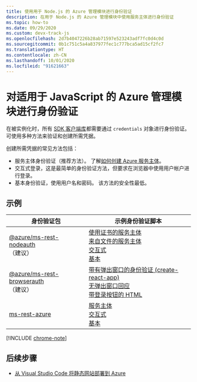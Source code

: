 ```yaml
---
title: 使用用于 Node.js 的 Azure 管理模块进行身份验证
description: 在用于 Node.js 的 Azure 管理模块中使用服务主体进行身份验证
ms.topic: how-to
ms.date: 09/29/2020
ms.custom: devx-track-js
ms.openlocfilehash: 2d7b4047226b28ab71597e523243adf7fc0d4c0d
ms.sourcegitcommit: 0b1c751c5a4a837977fec1c777bca5ad15cf2fc7
ms.translationtype: HT
ms.contentlocale: zh-CN
ms.lasthandoff: 10/01/2020
ms.locfileid: "91621663"
---
```

# <a name="authenticate-with-the-azure-management-modules-for-javascript"></a>对适用于 JavaScript 的 Azure 管理模块进行身份验证

在被实例化时，所有 [SDK 客户端库](azure-sdk-library-package-index.md)都需要通过 `credentials` 对象进行身份验证。 可使用多种方法来验证和创建所需凭据。

创建所需凭据的常见方法包括：

- 服务主体身份验证（推荐方法）。 了解[如何创建 Azure 服务主体](node-sdk-azure-authenticate-principal.md)。 
- 交互式登录，这是最简单的身份验证方法，但要求在浏览器中使用用户帐户进行登录。
- 基本身份验证，使用用户名和密码。 该方法的安全性最低。 

## <a name="samples"></a>示例

|身份验证包|示例身份验证脚本|
|--|--|
|[@azure/ms-rest-nodeauth](https://www.npmjs.com/package/@azure/ms-rest-nodeauth) <br>（建议）|[使用证书的服务主体](https://github.com/Azure/ms-rest-nodeauth/blob/master/samples/authFileWithSpCert.ts)<br>[来自文件的服务主体](https://github.com/Azure/ms-rest-nodeauth/blob/master/samples/authFileWithSpSecret.ts)<br>[交互式](https://github.com/Azure/ms-rest-nodeauth/blob/master/samples/interactivePersonalAccount.ts)<br>[基本](https://github.com/Azure/ms-rest-nodeauth/blob/master/samples/usernamePassword.ts)|
|[@azure/ms-rest-browserauth](https://www.npmjs.com/package/@azure/ms-rest-browserauth)<br>（建议）|[带有弹出窗口的身份验证 (create-react-app)](https://github.com/Azure/ms-rest-browserauth/tree/master/samples/authentication-with-popup)<br>[无弹出窗口回应](https://github.com/Azure/ms-rest-browserauth/tree/master/samples/react-app)<br>[带登录按钮的 HTML](https://github.com/Azure/ms-rest-browserauth/tree/master/samples/vanilla)|
|[ms-rest-azure](https://www.npmjs.com/package/ms-rest-azure)|[服务主体](https://github.com/Azure/azure-sdk-for-node/blob/master/Documentation/Authentication.md#service-principal-authentication)<br>[交互式](https://github.com/Azure/azure-sdk-for-node/blob/master/Documentation/Authentication.md#interactive-login)<br>[基本](https://github.com/Azure/azure-sdk-for-node/blob/master/Documentation/Authentication.md#basic-authentication)|

[!INCLUDE [chrome-note](includes/chrome-note.md)]

## <a name="next-steps"></a>后续步骤   

* [从 Visual Studio Code 将静态网站部署到 Azure](tutorial-vscode-static-website-node-01.md)